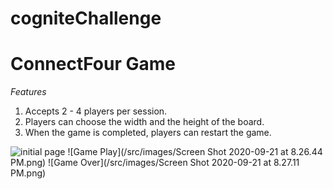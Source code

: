 # cogniteChallenge
# ConnectFour Game
*Features*
1. Accepts 2 - 4 players per session.
2. Players can choose the width and the height of the board.
3. When the game is completed, players can restart the game.

![initial page](https://uploads.codesandbox.io/uploads/user/01da4156-78ef-44d8-9e87-07b4af9708fb/bfal-Screen+Shot+2020-09-21+at+8.27.21+PM.png)
![Game Play](/src/images/Screen Shot 2020-09-21 at 8.26.44 PM.png)
![Game Over](/src/images/Screen Shot 2020-09-21 at 8.27.11 PM.png)

